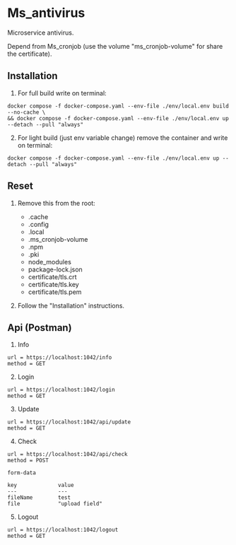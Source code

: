 # Ms_antivirus

Microservice antivirus.

Depend from Ms_cronjob (use the volume "ms_cronjob-volume" for share the certificate).

## Installation

1. For full build write on terminal:

```
docker compose -f docker-compose.yaml --env-file ./env/local.env build --no-cache \
&& docker compose -f docker-compose.yaml --env-file ./env/local.env up --detach --pull "always"
```

2. For light build (just env variable change) remove the container and write on terminal:

```
docker compose -f docker-compose.yaml --env-file ./env/local.env up --detach --pull "always"
```

## Reset

1. Remove this from the root:

    - .cache
    - .config
    - .local
    - .ms_cronjob-volume
    - .npm
    - .pki
    - node_modules
    - package-lock.json
    - certificate/tls.crt
    - certificate/tls.key
    - certificate/tls.pem

2. Follow the "Installation" instructions.

## Api (Postman)

1. Info

```
url = https://localhost:1042/info
method = GET
```

2. Login

```
url = https://localhost:1042/login
method = GET
```

3. Update

```
url = https://localhost:1042/api/update
method = GET
```

4. Check

```
url = https://localhost:1042/api/check
method = POST

form-data

key             value
---             ---
fileName        test
file            "upload field"
```

5. Logout

```
url = https://localhost:1042/logout
method = GET
```
